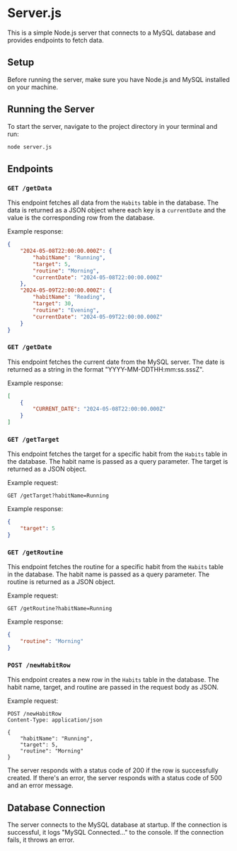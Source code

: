 # Server.js
This is a simple Node.js server that connects to a MySQL database and provides endpoints to fetch data.

## Setup

Before running the server, make sure you have Node.js and MySQL installed on your machine.

## Running the Server

To start the server, navigate to the project directory in your terminal and run:

```bash
node server.js
```

## Endpoints

### `GET /getData`

This endpoint fetches all data from the `Habits` table in the database. The data is returned as a JSON object where each key is a `currentDate` and the value is the corresponding row from the database.

Example response:

```json
{
    "2024-05-08T22:00:00.000Z": {
        "habitName": "Running",
        "target": 5,
        "routine": "Morning",
        "currentDate": "2024-05-08T22:00:00.000Z"
    },
    "2024-05-09T22:00:00.000Z": {
        "habitName": "Reading",
        "target": 30,
        "routine": "Evening",
        "currentDate": "2024-05-09T22:00:00.000Z"
    }
}
```

### `GET /getDate`

This endpoint fetches the current date from the MySQL server. The date is returned as a string in the format "YYYY-MM-DDTHH:mm:ss.sssZ".

Example response:

```json
[
    {
        "CURRENT_DATE": "2024-05-08T22:00:00.000Z"
    }
]
```

### `GET /getTarget`

This endpoint fetches the target for a specific habit from the `Habits` table in the database. The habit name is passed as a query parameter. The target is returned as a JSON object.

Example request:

```http
GET /getTarget?habitName=Running
```

Example response:

```json
{
    "target": 5
}
```

### `GET /getRoutine`

This endpoint fetches the routine for a specific habit from the `Habits` table in the database. The habit name is passed as a query parameter. The routine is returned as a JSON object.

Example request:

```http
GET /getRoutine?habitName=Running
```

Example response:

```json
{
    "routine": "Morning"
}
```

### `POST /newHabitRow`

This endpoint creates a new row in the `Habits` table in the database. The habit name, target, and routine are passed in the request body as JSON.

Example request:

```http
POST /newHabitRow
Content-Type: application/json

{
    "habitName": "Running",
    "target": 5,
    "routine": "Morning"
}
```

The server responds with a status code of 200 if the row is successfully created. If there's an error, the server responds with a status code of 500 and an error message.

## Database Connection

The server connects to the MySQL database at startup. If the connection is successful, it logs "MySQL Connected..." to the console. If the connection fails, it throws an error.